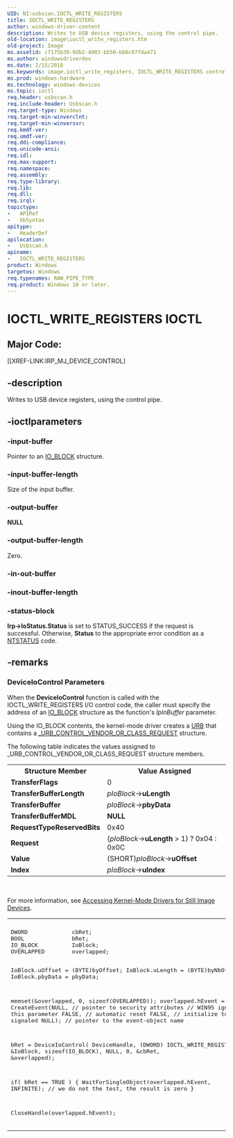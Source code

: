 ```yaml
---
UID: NI:usbscan.IOCTL_WRITE_REGISTERS
title: IOCTL_WRITE_REGISTERS
author: windows-driver-content
description: Writes to USB device registers, using the control pipe.
old-location: image\ioctl_write_registers.htm
old-project: Image
ms.assetid: c7175b39-9db2-4903-bb50-bb0c97fda471
ms.author: windowsdriverdev
ms.date: 2/15/2018
ms.keywords: image.ioctl_write_registers, IOCTL_WRITE_REGISTERS control code [Imaging Devices], IOCTL_WRITE_REGISTERS, usbscan/IOCTL_WRITE_REGISTERS, stifnc_e994c3b6-35b9-4b5f-aaba-72fedeb9e08f.xml
ms.prod: windows-hardware
ms.technology: windows-devices
ms.topic: ioctl
req.header: usbscan.h
req.include-header: Usbscan.h
req.target-type: Windows
req.target-min-winverclnt: 
req.target-min-winversvr: 
req.kmdf-ver: 
req.umdf-ver: 
req.ddi-compliance: 
req.unicode-ansi: 
req.idl: 
req.max-support: 
req.namespace: 
req.assembly: 
req.type-library: 
req.lib: 
req.dll: 
req.irql: 
topictype:
-	APIRef
-	kbSyntax
apitype:
-	HeaderDef
apilocation:
-	Usbscan.h
apiname:
-	IOCTL_WRITE_REGISTERS
product: Windows
targetos: Windows
req.typenames: RAW_PIPE_TYPE
req.product: Windows 10 or later.
---
```


# IOCTL_WRITE_REGISTERS IOCTL


##  Major Code: 


[[XREF-LINK:IRP_MJ_DEVICE_CONTROL]

## -description


Writes to USB device registers, using the control pipe.


## -ioctlparameters




### -input-buffer

Pointer to an <a href="..\usbscan\ns-usbscan-_io_block.md">IO_BLOCK</a> structure.


### -input-buffer-length

Size of the input buffer.


### -output-buffer

<b>NULL</b>


### -output-buffer-length

Zero.


### -in-out-buffer



<text></text>




### -inout-buffer-length



<text></text>




### -status-block

<b>Irp-&gt;IoStatus.Status</b> is set to STATUS_SUCCESS if the request is successful. Otherwise, <b>Status</b> to the appropriate error condition as a <a href="https://msdn.microsoft.com/7792201b-63bb-4db5-803d-2af02893d505">NTSTATUS</a> code. 


## -remarks



<h3><a id="ddk_ioctl_write_registers_si"></a><a id="DDK_IOCTL_WRITE_REGISTERS_SI"></a>DeviceIoControl Parameters</h3>


When the <b>DeviceloControl</b> function is called with the IOCTL_WRITE_REGISTERS I/O control code, the caller must specify the address of an <a href="..\usbscan\ns-usbscan-_io_block.md">IO_BLOCK</a> structure as the function's <i>lpInBuffer</i> parameter.

Using the IO_BLOCK contents, the kernel-mode driver creates a <a href="..\usb\ns-usb-_urb.md">URB</a> that contains a <a href="..\usb\ns-usb-_urb_control_vendor_or_class_request.md">_URB_CONTROL_VENDOR_OR_CLASS_REQUEST</a> structure.

The following table indicates the values assigned to _URB_CONTROL_VENDOR_OR_CLASS_REQUEST structure members.

<table>
<tr>
<th>Structure Member</th>
<th>Value Assigned</th>
</tr>
<tr>
<td>
<b>TransferFlags</b>

</td>
<td>
0

</td>
</tr>
<tr>
<td>
<b>TransferBufferLength</b>

</td>
<td>
<i>pIoBlock</i>-&gt;<b>uLength</b>

</td>
</tr>
<tr>
<td>
<b>TransferBuffer</b>

</td>
<td>
<i>pIoBlock</i>-&gt;<b>pbyData</b>

</td>
</tr>
<tr>
<td>
<b>TransferBufferMDL</b>

</td>
<td>
<b>NULL</b>

</td>
</tr>
<tr>
<td>
<b>RequestTypeReservedBits</b>

</td>
<td>
0x40

</td>
</tr>
<tr>
<td>
<b>Request</b>

</td>
<td>
(<i>pIoBlock</i>-&gt;<b>uLength</b> &gt; 1) ? 0x04 : 0x0C

</td>
</tr>
<tr>
<td>
<b>Value</b>

</td>
<td>
(SHORT)<i>pIoBlock</i>-&gt;<b>uOffset</b>

</td>
</tr>
<tr>
<td>
<b>Index</b>

</td>
<td>
<i>pIoBlock</i>-&gt;<b>uIndex</b>

</td>
</tr>
</table>
 

For more information, see <a href="https://msdn.microsoft.com/f9216d3c-4930-4c26-8eac-6ee500b038e0">Accessing Kernel-Mode Drivers for Still Image Devices</a>.

<div class="code"><span codelanguage=""><table>
<tr>
<th></th>
</tr>
<tr>
<td>
<pre>DWORD             cbRet;
BOOL              bRet;
IO_BLOCK          IoBlock;
OVERLAPPED        overlapped;

IoBlock.uOffset = (BYTE)byOffset;
IoBlock.uLength = (BYTE)byNbOfReg;
IoBlock.pbyData = pbyData;

memset(&amp;overlapped, 0, sizeof(OVERLAPPED));
overlapped.hEvent = 
    CreateEvent(NULL,    // pointer to security attributes
                         // WIN95 ignores this parameter
                FALSE,   // automatic reset
                FALSE,   // initialize to not signaled
                NULL);   // pointer to the event-object name

bRet = DeviceIoControl( DeviceHandle,
                        (DWORD) IOCTL_WRITE_REGISTERS,
                        &amp;IoBlock,
                        sizeof(IO_BLOCK),
                        NULL,
                        0,
                        &amp;cbRet,
                        &amp;overlapped);

if( bRet == TRUE )
{
    WaitForSingleObject(overlapped.hEvent, INFINITE);
    // we do not the test, the result is zero
}

CloseHandle(overlapped.hEvent);</pre>
</td>
</tr>
</table></span></div>


